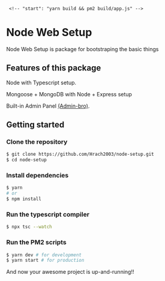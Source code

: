      <!-- "start": "yarn build && pm2 build/app.js" -->
# Node Web Setup

Node Web Setup is package for bootstraping the basic things

## Features of this package 
Node with Typescript setup.

Mongoose + MongoDB with Node + Express setup

Built-in Admin Panel [(Admin-bro)](https://adminbro.com/).

## Getting started
### Clone the repository
```bash
$ git clone https://github.com/Hrach2003/node-setup.git
$ cd node-setup
```
### Install dependencies 
```bash
$ yarn
# or 
$ npm install
```

### Run the typescript compiler
```bash
$ npx tsc --watch
```

### Run the PM2 scripts 
```bash
$ yarn dev # for development 
$ yarn start # for production 
```
And now your awesome project is up-and-running!!

